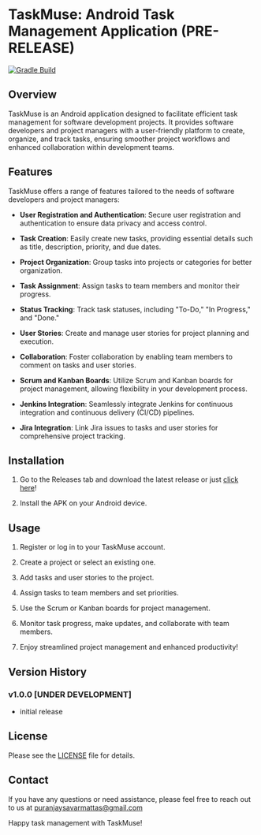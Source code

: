 # TaskMuse: Android Task Management Application (PRE-RELEASE)

[![Gradle Build](https://github.com/Agile-Build-Delivery/TaskMuse/actions/workflows/gradle_build.yaml/badge.svg)](https://github.com/Agile-Build-Delivery/TaskMuse/actions/workflows/gradle_build.yaml)

## Overview

TaskMuse is an Android application designed to facilitate efficient task management for software development projects. It provides software developers and project managers with a user-friendly platform to create, organize, and track tasks, ensuring smoother project workflows and enhanced collaboration within development teams.

## Features

TaskMuse offers a range of features tailored to the needs of software developers and project managers:

- **User Registration and Authentication**: Secure user registration and authentication to ensure data privacy and access control.

- **Task Creation**: Easily create new tasks, providing essential details such as title, description, priority, and due dates.

- **Project Organization**: Group tasks into projects or categories for better organization.

- **Task Assignment**: Assign tasks to team members and monitor their progress.

- **Status Tracking**: Track task statuses, including "To-Do," "In Progress," and "Done."

- **User Stories**: Create and manage user stories for project planning and execution.

- **Collaboration**: Foster collaboration by enabling team members to comment on tasks and user stories.

- **Scrum and Kanban Boards**: Utilize Scrum and Kanban boards for project management, allowing flexibility in your development process.

- **Jenkins Integration**: Seamlessly integrate Jenkins for continuous integration and continuous delivery (CI/CD) pipelines.

- **Jira Integration**: Link Jira issues to tasks and user stories for comprehensive project tracking.

## Installation

1. Go to the Releases tab and download the latest release or just [click here]()!

2. Install the APK on your Android device.

## Usage

1. Register or log in to your TaskMuse account.

2. Create a project or select an existing one.

3. Add tasks and user stories to the project.

4. Assign tasks to team members and set priorities.

5. Use the Scrum or Kanban boards for project management.

6. Monitor task progress, make updates, and collaborate with team members.

7. Enjoy streamlined project management and enhanced productivity!

## Version History

### v1.0.0 [UNDER DEVELOPMENT]

- initial release

## License

Please see the [LICENSE](https://github.com/psavarmattas/TaskMuse/blob/main/LICENSE) file for details.

## Contact

If you have any questions or need assistance, please feel free to reach out to us at puranjaysavarmattas@gmail.com

Happy task management with TaskMuse!
